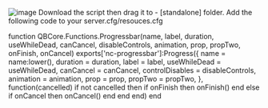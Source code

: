 ![image](https://user-images.githubusercontent.com/123836372/215287946-35d49410-b0e4-4058-b1a9-5a6a38760598.png)
Download the script then drag it to -  [standalone] folder.
Add the following code to your server.cfg/resouces.cfg

function QBCore.Functions.Progressbar(name, label, duration, useWhileDead, canCancel, disableControls, animation, prop, propTwo, onFinish, onCancel)
    exports['nc-progressbar']:Progress({
        name = name:lower(),
        duration = duration,
        label = label,
        useWhileDead = useWhileDead,
        canCancel = canCancel,
        controlDisables = disableControls,
        animation = animation,
        prop = prop,
        propTwo = propTwo,
    }, function(cancelled)
        if not cancelled then
            if onFinish then
                onFinish()
            end
        else
            if onCancel then
                onCancel()
            end
        end
    end)
end
